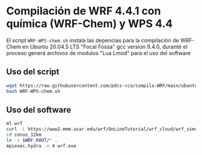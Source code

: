 # Compilación de WRF 4.4.1 con química (WRF-Chem) y WPS 4.4

El script `WRF-WPS-chem.sh` instala las depencias para la compilación de  WRF-Chem en Ubuntu  20.04.5 LTS "Focal Fossa" gcc version 9.4.0, durante el proceso generá archivos de modulos "Lua Lmod"  para el uso del software

## Uso del script

~~~bash
wget https://raw.githubusercontent.com/pdcs-cca/compila-WRF/main/ubuntu-20-gcc/chem/WRF-WPS-chem.sh
bash WRF-WPS-chem.sh
~~~

## Uso del software 

~~~bash
ml wrf 
curl -L https://www2.mmm.ucar.edu/wrf/OnLineTutorial/wrf_cloud/wrf_simulation_CONUS12km.tar.gz | tar xzvf -
cd conus_12km
ln -s $WRF_ROOT/* .
mpiexec.hydra -n 4 wrf.exe
~~~

